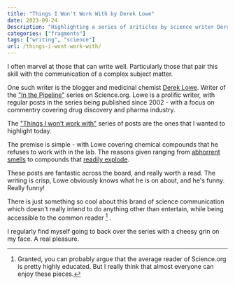 ```yaml
---
title: "Things I Won't Work With by Derek Lowe"
date: 2023-09-24
Description: "Highlighting a series of ariticles by science writer Derek Lowe"
categories: ["fragments"]
tags: ["writing", "science"]
url: /things-i-wont-work-with/
---
```

I often marvel at those that can write well. Particularly those that pair this skill with the communication of a complex subject matter.

One such writer is the blogger and medicinal chemist [Derek Lowe](https://en.wikipedia.org/wiki/Derek_Lowe_(chemist)). Writer of the ["In the Pipeline"](https://www.science.org/blogs/pipeline) series on Science.org. Lowe is a prolific writer, with regular posts in the series being published since 2002 - with a focus on commentry covering drug discovery and pharma industry.

The ["Things I won't work with"](https://www.science.org/topic/blog-category/things-i-wont-work-with) series of posts are the ones that I wanted to highlight today. 

The premise is simple - with Lowe covering chemical compounds that he refuses to work with in the lab. The reasons given ranging from [abhorrent smells](https://www.science.org/content/blog-post/things-i-won-t-work-thioacetone) to compounds that [readily explode](https://www.science.org/content/blog-post/things-i-won-t-work-triazadienyl-fluoride).

These posts are fantastic across the board, and really worth a read. The writing is crisp, Lowe obviously knows what he is on about, and he's funny. Really funny! 

There is just something so cool about this brand of science communication which doesn't really intend to do anything other than entertain, while being accessible to the common reader [^1] . 

I regularly find myself going to back over the series with a cheesy grin on my face. A real pleasure.

[^1]: Granted, you can probably argue that the average reader of Science.org is pretty highly educated. But I really think that almost everyone can enjoy these pieces.